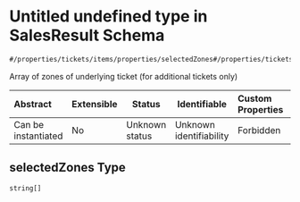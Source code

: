# Untitled undefined type in SalesResult Schema

```txt
#/properties/tickets/items/properties/selectedZones#/properties/tickets/items/properties/selectedZones
```

Array of zones of underlying ticket (for additional tickets only)


| Abstract            | Extensible | Status         | Identifiable            | Custom Properties | Additional Properties | Access Restrictions | Defined In                                                                                          |
| :------------------ | ---------- | -------------- | ----------------------- | :---------------- | --------------------- | ------------------- | --------------------------------------------------------------------------------------------------- |
| Can be instantiated | No         | Unknown status | Unknown identifiability | Forbidden         | Allowed               | none                | [sales-result.json\*](../../schema/proprietary-extensions/sales-result.json "open original schema") |

## selectedZones Type

`string[]`
